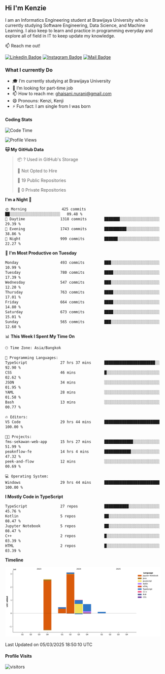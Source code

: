 ## Hi I'm Kenzie


I am an Informatics Engineering student at Brawijaya University who is currently studying Software Engineering, Data Science, and Machine Learning. I also keep to learn and practice in programming everyday and explore all of field in IT to keep update my knowledge.

:mailbox: Reach me out!

[![Linkedin Badge](https://img.shields.io/badge/-Kenzie_Taqiyassar-0e76a8?style=flat&labelColor=0e76a8&logo=linkedin&logoColor=white)](https://www.linkedin.com/in/kenzie-taqiyassar-37458b1aa/) 
[![Instagram Badge](https://img.shields.io/badge/-@__kenziehh_-e84393?style=flat&labelColor=e84393&logo=instagram&logoColor=white)](https://www.instagram.com/_kenziehh/) 
[![Mail Badge](https://img.shields.io/badge/-ghaisani.nurani-c0392b?style=flat&labelColor=c0392b&logo=gmail&logoColor=white)](mailto:ghaisani.nurani@gmail.com)

### What I currently Do

- 🎓 I’m currently studying at Brawijaya University
- 💼 I’m looking for part-time job
- 📫 How to reach me: ghaisani.nurani@gmail.com
- 😄 Pronouns: Kenzi, Kenji
- ⚡ Fun fact: I am single from I was born

#### Coding Stats
<!--START_SECTION:waka-->
![Code Time](http://img.shields.io/badge/Code%20Time-1%2C060%20hrs%2041%20mins-blue)

![Profile Views](http://img.shields.io/badge/Profile%20Views-1-blue)

**🐱 My GitHub Data** 

> 📦 ? Used in GitHub's Storage 
 > 
> 🚫 Not Opted to Hire
 > 
> 📜 19 Public Repositories 
 > 
> 🔑 0 Private Repositories 
 > 
**I'm a Night 🦉** 

```text
🌞 Morning                425 commits         ██░░░░░░░░░░░░░░░░░░░░░░░   09.48 % 
🌆 Daytime                1318 commits        ███████░░░░░░░░░░░░░░░░░░   29.39 % 
🌃 Evening                1743 commits        ██████████░░░░░░░░░░░░░░░   38.86 % 
🌙 Night                  999 commits         ██████░░░░░░░░░░░░░░░░░░░   22.27 % 
```
📅 **I'm Most Productive on Tuesday** 

```text
Monday                   493 commits         ███░░░░░░░░░░░░░░░░░░░░░░   10.99 % 
Tuesday                  780 commits         ████░░░░░░░░░░░░░░░░░░░░░   17.39 % 
Wednesday                547 commits         ███░░░░░░░░░░░░░░░░░░░░░░   12.20 % 
Thursday                 763 commits         ████░░░░░░░░░░░░░░░░░░░░░   17.01 % 
Friday                   664 commits         ████░░░░░░░░░░░░░░░░░░░░░   14.80 % 
Saturday                 673 commits         ████░░░░░░░░░░░░░░░░░░░░░   15.01 % 
Sunday                   565 commits         ███░░░░░░░░░░░░░░░░░░░░░░   12.60 % 
```


📊 **This Week I Spent My Time On** 

```text
🕑︎ Time Zone: Asia/Bangkok

💬 Programming Languages: 
TypeScript               27 hrs 37 mins      ███████████████████████░░   92.90 % 
CSS                      46 mins             █░░░░░░░░░░░░░░░░░░░░░░░░   02.62 % 
JSON                     34 mins             ░░░░░░░░░░░░░░░░░░░░░░░░░   01.95 % 
YAML                     28 mins             ░░░░░░░░░░░░░░░░░░░░░░░░░   01.58 % 
Bash                     13 mins             ░░░░░░░░░░░░░░░░░░░░░░░░░   00.77 % 

🔥 Editors: 
VS Code                  29 hrs 44 mins      █████████████████████████   100.00 % 

🐱‍💻 Projects: 
fms-sekawan-web-app      15 hrs 27 mins      █████████████░░░░░░░░░░░░   51.99 % 
peaknflow-fe             14 hrs 4 mins       ████████████░░░░░░░░░░░░░   47.32 % 
peek-and-flow            12 mins             ░░░░░░░░░░░░░░░░░░░░░░░░░   00.69 % 

💻 Operating System: 
Windows                  29 hrs 44 mins      █████████████████████████   100.00 % 
```

**I Mostly Code in TypeScript** 

```text
TypeScript               27 repos            ███████████░░░░░░░░░░░░░░   45.76 % 
Kotlin                   5 repos             ██░░░░░░░░░░░░░░░░░░░░░░░   08.47 % 
Jupyter Notebook         5 repos             ██░░░░░░░░░░░░░░░░░░░░░░░   08.47 % 
C++                      2 repos             █░░░░░░░░░░░░░░░░░░░░░░░░   03.39 % 
HTML                     2 repos             █░░░░░░░░░░░░░░░░░░░░░░░░   03.39 % 
```



**Timeline**

![Lines of Code chart](https://raw.githubusercontent.com/kenziehh/kenziehh/master/assets/bar_graph.png)


 Last Updated on 05/03/2025 18:50:10 UTC
<!--END_SECTION:waka-->


#### Profile Visits

![visitors](https://visitor-badge.glitch.me/badge?page_id=kenziehh.kenziehh)






